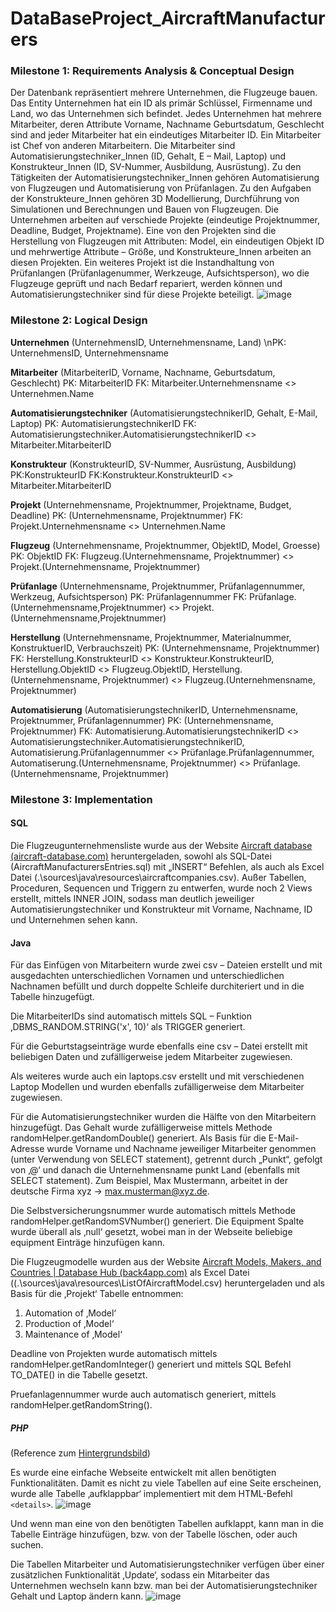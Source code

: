 # DataBaseProject_AircraftManufacturers
### Milestone 1: Requirements Analysis & Conceptual Design
Der Datenbank repräsentiert mehrere Unternehmen, die Flugzeuge bauen. Das Entity Unternehmen hat ein ID als primär Schlüssel, Firmenname und Land, wo das Unternehmen sich befindet. Jedes Unternehmen hat mehrere Mitarbeiter, deren Attribute Vorname, Nachname Geburtsdatum, Geschlecht sind and jeder Mitarbeiter hat ein eindeutiges Mitarbeiter ID. Ein Mitarbeiter ist Chef von anderen Mitarbeitern. Die Mitarbeiter sind Automatisierungstechniker_Innen (ID, Gehalt, E – Mail, Laptop) und Konstrukteur_Innen (ID, SV-Nummer, Ausbildung, Ausrüstung). Zu den Tätigkeiten der Automatisierungstechniker_Innen gehören Automatisierung von Flugzeugen und Automatisierung von Prüfanlagen. Zu den Aufgaben der Konstrukteure_Innen gehören 3D Modellierung, Durchführung von Simulationen und Berechnungen und Bauen von Flugzeugen.
Die Unternehmen arbeiten auf verschiede Projekte (eindeutige Projektnummer, Deadline, Budget, Projektname). Eine von den Projekten sind die Herstellung von Flugzeugen mit Attributen: Model, ein eindeutigen Objekt ID und mehrwertige Attribute – Größe, und Konstrukteure_Innen arbeiten an diesen Projekten. Ein weiteres Projekt ist die Instandhaltung von Prüfanlangen (Prüfanlagenummer, Werkzeuge, Aufsichtsperson), wo die Flugzeuge geprüft und nach Bedarf repariert, werden können und Automatisierungstechniker sind für diese Projekte beteiligt.
![image](https://user-images.githubusercontent.com/71610255/219408134-dc276a15-4f9b-4b8a-9052-fc382caa043e.png)

### Milestone 2: Logical Design
**Unternehmen** (UnternehmensID, Unternehmensname, Land)
  \nPK: UnternehmensID, Unternehmensname
  
**Mitarbeiter** (MitarbeiterID, Vorname, Nachname, Geburtsdatum, Geschlecht)
  PK: MitarbeiterID
  FK: Mitarbeiter.Unternehmensname <> Unternehmen.Name
  
**Automatisierungstechniker** (AutomatisierungstechnikerID, Gehalt, E-Mail, Laptop)
  PK: AutomatisierungstechnikerID
  FK: Automatisierungstechniker.AutomatisierungstechnikerID <> Mitarbeiter.MitarbeiterID
  
**Konstrukteur** (KonstrukteurID, SV-Nummer, Ausrüstung, Ausbildung)
  PK:KonstrukteurID
  FK:Konstrukteur.KonstrukteurID <> Mitarbeiter.MitarbeiterID
  
**Projekt** (Unternehmensname, Projektnummer, Projektname, Budget, Deadline)
  PK: (Unternehmensname, Projektnummer)
  FK: Projekt.Unternehmensname <> Unternehmen.Name
  
**Flugzeug** (Unternehmensname, Projektnummer, ObjektID, Model, Groesse)
  PK: ObjektID
  FK: Flugzeug.(Unternehmensname, Projektnummer) <> Projekt.(Unternehmensname, Projektnummer)
  
**Prüfanlage** (Unternehmensname, Projektnummer, Prüfanlagennummer, Werkzeug, Aufsichtsperson)
  PK: Prüfanlagennummer
  FK: Prüfanlage.(Unternehmensname,Projektnummer) <> Projekt.(Unternehmensname,Projektnummer)
  
**Herstellung** (Unternehmensname, Projektnummer, Materialnummer, KonstruktuerID, Verbrauchszeit)
  PK: (Unternehmensname, Projektnummer)
  FK: Herstellung.KonstrukteurID <> Konstrukteur.KonstrukteurID,
      Herstellung.ObjektID <> Flugzeug.ObjektID,
      Herstellung.(Unternehmensname, Projektnummer) <> Flugzeug.(Unternehmensname, Projektnummer)

**Automatisierung** (AutomatisierungstechnikerID, Unternehmensname, Projektnummer, Prüfanlagennummer)
  PK: (Unternehmensname, Projektnummer)
  FK: Automatisierung.AutomatisierungstechnikerID <> Automatisierungstechniker.AutomatisierungstechnikerID,
  Automatisierung.Prüfanlagennummer <> Prüfanlage.Prüfanlagennummer,
      Automatiserung.(Unternehmensname, Projektnummer) <> Prüfanlage.(Unternehmensname, Projektnummer)

### Milestone 3: Implementation
#### SQL
Die Flugzeugunternehmensliste wurde aus der Website [Aircraft database (aircraft-database.com)](https://aircraft-database.com/) heruntergeladen, sowohl als SQL-Datei (AircraftManufacturersEntries.sql) mit „INSERT“ Befehlen, als auch als Excel Datei (.\\sources\\java\\resources\\aircraftcompanies.csv). Außer Tabellen, Proceduren, Sequencen und Triggern zu entwerfen, wurde noch 2 Views erstellt, mittels INNER JOIN, sodass man deutlich jeweiliger Automatisierungstechniker und Konstrukteur mit Vorname, Nachname, ID und Unternehmen sehen kann.

#### Java
Für das Einfügen von Mitarbeitern wurde zwei csv – Dateien erstellt und mit ausgedachten unterschiedlichen Vornamen und unterschiedlichen Nachnamen befüllt und durch doppelte Schleife durchiteriert und in die Tabelle hinzugefügt.

Die MitarbeiterIDs sind automatisch mittels SQL – Funktion ‚DBMS_RANDOM.STRING('x', 10)‘ als TRIGGER generiert.

Für die Geburtstagseinträge wurde ebenfalls eine csv – Datei erstellt mit beliebigen Daten und zufälligerweise jedem Mitarbeiter zugewiesen.

Als weiteres wurde auch ein laptops.csv erstellt und mit verschiedenen Laptop Modellen und wurden ebenfalls zufälligerweise dem Mitarbeiter zugewiesen.

Für die Automatisierungstechniker wurden die Hälfte von den Mitarbeitern hinzugefügt. Das Gehalt wurde zufälligerweise mittels Methode randomHelper.getRandomDouble() generiert. Als Basis für die E-Mail-Adresse wurde Vorname und Nachname jeweiliger Mitarbeiter genommen (unter Verwendung von SELECT statement), getrennt durch „Punkt“, gefolgt von ‚@‘ und danach die Unternehmensname punkt Land (ebenfalls mit SELECT statement). Zum Beispiel, Max Mustermann, arbeitet in der deutsche Firma xyz -> max.musterman@xyz.de.

Die Selbstversicherungsnummer wurde automatisch mittels Methode randomHelper.getRandomSVNumber() generiert. Die Equipment Spalte wurde überall als ‚null‘ gesetzt, wobei man in der Webseite beliebige equipment Einträge hinzufügen kann.

Die Flugzeugmodelle wurden aus der Website [Aircraft Models, Makers, and Countries | Database Hub (back4app.com)](https://www.back4app.com/database/back4app/aircraft-make-and-model-list) als Excel Datei ((.\\sources\\java\\resources\\ListOfAircraftModel.csv) heruntergeladen und als Basis für die ‚Projekt‘ Tabelle entnommen:
  1. Automation of ‚Model‘
  2. Production of ‚Model‘
  3. Maintenance of ‚Model‘

Deadline von Projekten wurde automatisch mittels randomHelper.getRandomInteger() generiert und mittels SQL Befehl TO_DATE() in die Tabelle gesetzt.

Pruefanlagennummer wurde auch automatisch generiert, mittels randomHelper.getRandomString().


##### PHP
(Reference zum [Hintergrundsbild](https://www.lockheedmartin.com/content/dam/lockheed-martin/eo/photo/yourmission/1820_LM_F35_SIDE_MISSION_MARKS.jpg))

Es wurde eine einfache Webseite entwickelt mit allen benötigten Funktionalitäten. Damit es nicht zu
viele Tabellen auf eine Seite erscheinen, wurde alle Tabelle ‚aufklappbar‘ implementiert mit dem
HTML-Befehl `<details>`.
![image](https://user-images.githubusercontent.com/71610255/219413644-da256a4a-b8a4-4869-ae70-89733650f9c4.png)

Und wenn man eine von den benötigten Tabellen aufklappt, kann man in die Tabelle Einträge hinzufügen, bzw. von der Tabelle löschen, oder auch suchen.

Die Tabellen Mitarbeiter und Automatisierungstechniker verfügen über einer zusätzlichen Funktionalität ‚Update‘, sodass ein Mitarbeiter das Unternehmen wechseln kann bzw. man bei der Automatisierungstechniker Gehalt und Laptop ändern kann.
![image](https://user-images.githubusercontent.com/71610255/219414547-e20cf17c-ab3b-4fe7-aa6e-c7168fb30cc9.png)

